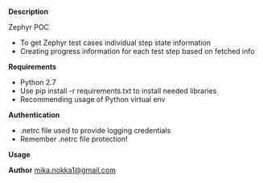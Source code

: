 
**Description**

Zephyr POC

* To get Zephyr test cases individual step state information
* Creating progress information for each test step based on fetched info


**Requirements**

* Python 2.7
* Use pip install -r requirements.txt to install needed libraries
* Recommending usage of Python virtual env


**Authentication**

* .netrc file used to provide logging credentials
* Remember .netrc file protection!

**Usage**


  


**Author**
mika.nokka1@gmail.com
